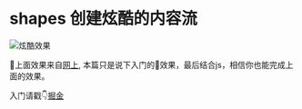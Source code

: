 # shapes 创建炫酷的内容流

![炫酷效果](images/gif.gif)

上面效果来自[网上](http://adobe-webplatform.github.io/Demo-for-Alice-s-Adventures-in-Wonderland/), 本篇只是说下入门的效果，最后结合js，相信你也能完成上面的效果。

入门请戳👇[掘金](https://juejin.im/post/5a97a0726fb9a0634f40cfe2)

